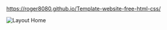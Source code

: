 https://roger8080.github.io/Template-website-free-html-css/

![Layout Home](https://user-images.githubusercontent.com/60563629/126830688-a5c6a41f-fa2c-4485-97bc-4222c9ff04a6.png)
